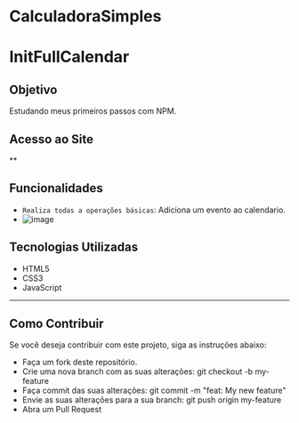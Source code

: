 # CalculadoraSimples

# InitFullCalendar

## Objetivo
Estudando meus primeiros passos com NPM.

## Acesso ao Site
**

## Funcionalidades
- `Realiza todas a operações básicas`: Adiciona um evento ao calendario.
- ![image](https://github.com/Lucasrx6/CalculadoraSimples/assets/86980974/3337f259-e176-4860-b671-f5373c2004c1)




## Tecnologias Utilizadas
- HTML5
- CSS3
- JavaScript



_______________________________________________

## Como Contribuir
Se você deseja contribuir com este projeto, siga as instruções abaixo:

- Faça um fork deste repositório.
- Crie uma nova branch com as suas alterações: git checkout -b my-feature
- Faça commit das suas alterações: git commit -m "feat: My new feature"
- Envie as suas alterações para a sua branch: git push origin my-feature
- Abra um Pull Request
